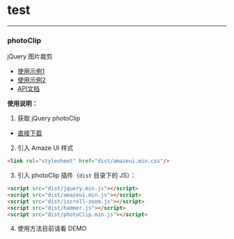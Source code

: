 # test
---

### photoClip
jQuery 图片裁剪 

- [使用示例1](http://topoadmin.github.io/photoClip/docs/demo.html)
- [使用示例2](http://topoadmin.github.io/photoClip/docs/demo2.html)
- [API文档](http://github.com/topoadmin/photoClip/blob/master/docs/api.md)

**使用说明：**
1. 获取 jQuery photoClip

  - [直接下载](https://github.com/topoadmin/photoClip/archive/master.zip)

2. 引入 Amaze UI 样式


  ```html
  <link rel="stylesheet" href="dist/amazeui.min.css"/>
  ```

3. 引入 photoClip 插件（`dist` 目录下的 JS）：
  ```html
  <script src="dist/jquery.min.js"></script>
  <script src="dist/amazeui.min.js"></script>
  <script src="dist/iscroll-zoom.js"></script>	
  <script src="dist/hammer.js"></script>	
  <script src="dist/photoClip.min.js"></script>
  ```

4. 使用方法目前请看 DEMO


